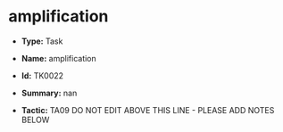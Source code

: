 # amplification

* **Type:** Task

* **Name:** amplification

* **Id:** TK0022

* **Summary:** nan

* **Tactic:** TA09
DO NOT EDIT ABOVE THIS LINE - PLEASE ADD NOTES BELOW
